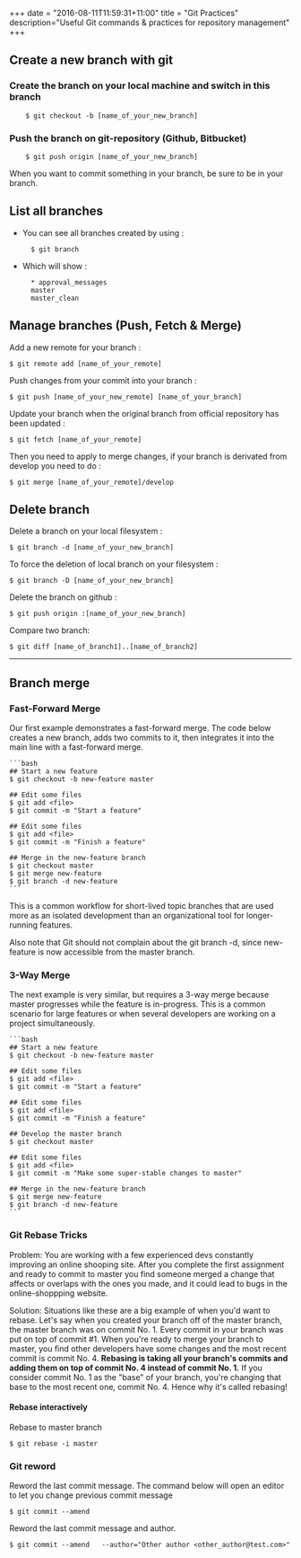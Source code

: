 +++
date = "2016-08-11T11:59:31+11:00"
title = "Git Practices"
description="Useful Git commands  & practices for repository management"
+++


## Create a new branch with git 

### Create the branch on your local machine and switch in this branch
        
        $ git checkout -b [name_of_your_new_branch]
		
### Push the branch on git-repository (Github, Bitbucket)

        $ git push origin [name_of_your_new_branch]

When you want to commit something in your branch, be sure to be in your branch.

## List all branches

* You can see all branches created by using :
    
        $ git branch

* Which will show :

        * approval_messages
        master
        master_clean

## Manage branches (Push, Fetch & Merge)

Add a new remote for your branch :

    $ git remote add [name_of_your_remote]

Push changes from your commit into your branch :

    $ git push [name_of_your_new_remote] [name_of_your_branch]

Update your branch when the original branch from official repository has been updated :

    $ git fetch [name_of_your_remote]

Then you need to apply to merge changes, if your branch is derivated from develop you need to do :

    $ git merge [name_of_your_remote]/develop

## Delete branch    

Delete a branch on your local filesystem :

    $ git branch -d [name_of_your_new_branch]

To force the deletion of local branch on your filesystem :

    $ git branch -D [name_of_your_new_branch]

Delete the branch on github :

    $ git push origin :[name_of_your_new_branch]

Compare two branch:

    $ git diff [name_of_branch1]..[name_of_branch2]

---

## Branch merge


### Fast-Forward Merge

Our first example demonstrates a fast-forward merge. The code below creates a new branch, adds two commits to it, then integrates it into the main line with a fast-forward merge.

    ```bash
    ## Start a new feature
    $ git checkout -b new-feature master
    
    ## Edit some files    
    $ git add <file>
    $ git commit -m "Start a feature"
    
    ## Edit some files    
    $ git add <file>
    $ git commit -m "Finish a feature"
    
    ## Merge in the new-feature branch    
    $ git checkout master
    $ git merge new-feature
    $ git branch -d new-feature
    ```

This is a common workflow for short-lived topic branches that are used more as an isolated development than an organizational tool for longer-running features.

Also note that Git should not complain about the git branch -d, since new-feature is now accessible from the master branch.

### 3-Way Merge

The next example is very similar, but requires a 3-way merge because master progresses while the feature is in-progress. This is a common scenario for large features or when several developers are working on a project simultaneously.

    ```bash
    ## Start a new feature
    $ git checkout -b new-feature master

    ## Edit some files
    $ git add <file>
    $ git commit -m "Start a feature"

    ## Edit some files
    $ git add <file>
    $ git commit -m "Finish a feature"

    ## Develop the master branch
    $ git checkout master

    ## Edit some files
    $ git add <file>
    $ git commit -m "Make some super-stable changes to master"

    ## Merge in the new-feature branch
    $ git merge new-feature
    $ git branch -d new-feature
    ```

### Git Rebase Tricks

Problem: You are working with a few experienced devs constantly improving an online shooping site. After you complete the first assignment and ready to commit to master you find someone merged a change that affects or overlaps with the ones you made, and it could lead to bugs in the online-shoppping website. 

Solution: Situations like these are a big example of when you'd want to rebase. Let's say when you created your branch off of the master branch, the master branch was on commit No. 1. Every commit in your branch was put on top of commit #1. When you're ready to merge your branch to master, you find  other developers have some changes and the most recent commit is commit No. 4. **Rebasing is taking all your branch's commits and adding them on top of commit No. 4 instead of commit No. 1.** If you consider commit No. 1 as the "base" of your branch, you're changing that base to the most recent one, commit No. 4. Hence why it's called rebasing!

#### Rebase interactively

Rebase to master branch 

    $ git rebase -i master 

    



### Git reword 

Reword the last commit message. The command below will open an editor to let you change previous commit message

    $ git commit --amend   

Reword the last commit message and author. 

    $ git commit --amend   --author="Other author <other_author@test.com>"

